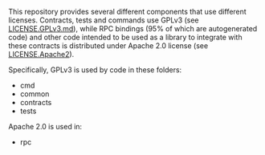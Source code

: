 This repository provides several different components that use different
licenses. Contracts, tests and commands use GPLv3 (see [LICENSE.GPLv3.md](LICENSE.GPLv3.md)),
while RPC bindings (95% of which are autogenerated code) and other
code intended to be used as a library to integrate with these contracts
is distributed under Apache 2.0 license (see [LICENSE.Apache2](LICENSE.Apache2)).

Specifically, GPLv3 is used by code in these folders:
 * cmd
 * common
 * contracts
 * tests

Apache 2.0 is used in:
 * rpc
